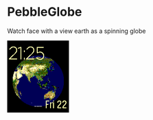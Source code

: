 # PebbleGlobe
Watch face with a view earth as a spinning globe

![](https://github.com/gitvestman/PebbleGlobe/blob/master/pebble-screenshot.gif)
